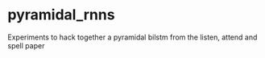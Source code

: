 # pyramidal_rnns
Experiments to hack together a pyramidal bilstm from the listen, attend and spell paper

